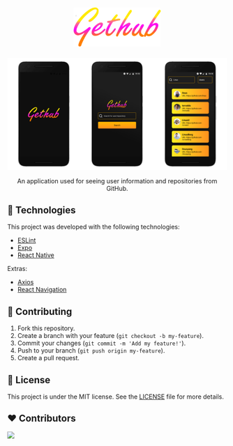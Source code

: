 <h1 align="center">
    <img alt="GetHub" src=".github/logo.png" width="200px" />
</h1>

<div align="center">
  <img alt="Preview!" src=".github/preview.png" />
</div>

<p align="center">
    An application used for seeing user information and repositories from GitHub.
</p>

## :rocket: Technologies

This project was developed with the following technologies:

- [ESLint](https://eslint.org/)
- [Expo](https://expo.io/)
- [React Native](https://reactnative.dev/)

Extras:

- [Axios](https://github.com/axios/axios)
- [React Navigation](https://reactnavigation.org/)

## :thinking: Contributing

1. Fork this repository.
2. Create a branch with your feature (`git checkout -b my-feature`).
3. Commit your changes (`git commit -m 'Add my feature!'`).
4. Push to your branch (`git push origin my-feature`).
5. Create a pull request.

## :memo: License

This project is under the MIT license. See the [LICENSE](LICENSE.md) file for more details.

## :heart: Contributors

<a href="https://github.com/Dywyll/GetHub/graphs/contributors">
<img src="https://contributors-img.web.app/image?repo=Dywyll/GetHub" />
</a>
